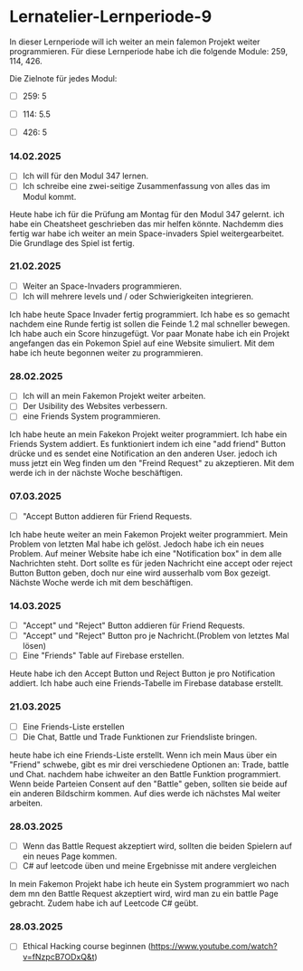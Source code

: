 # Lernatelier-Lernperiode-9

In dieser Lernperiode will ich weiter an mein falemon Projekt weiter programmieren. 
Für diese Lernperiode habe ich die folgende Module: 259, 114, 426.

Die Zielnote für jedes Modul:

- [ ] 259: 5
- [ ] 114: 5.5
- [ ] 426: 5



### 14.02.2025
- [ ] Ich will für den Modul 347 lernen.
- [ ] Ich schreibe eine zwei-seitige Zusammenfassung von alles das im Modul kommt.

Heute habe ich für die Prüfung am Montag für den Modul 347 gelernt. ich habe ein Cheatsheet geschrieben das mir helfen könnte. Nachdemm dies fertig war habe ich weiter an mein Space-invaders Spiel weitergearbeitet. Die Grundlage des Spiel ist fertig.

### 21.02.2025
- [ ] Weiter an Space-Invaders programmieren.
- [ ] Ich will mehrere levels und / oder Schwierigkeiten integrieren.

Ich habe heute Space Invader fertig programmiert. Ich habe es so gemacht nachdem eine Runde fertig ist sollen die Feinde 1.2 mal schneller bewegen. Ich habe auch ein Score hinzugefügt. Vor paar Monate habe ich ein Projekt angefangen das ein Pokemon Spiel auf eine Website simuliert. Mit dem habe ich heute begonnen weiter zu programmieren.

### 28.02.2025
- [ ] Ich will an mein Fakemon Projekt weiter arbeiten.
- [ ] Der Usibility des Websites verbessern.
- [ ] eine Friends System programmieren.

Ich habe heute an mein Fakekon Projekt weiter programmiert. Ich habe ein Friends System addiert. Es funktioniert indem ich eine "add friend" Button drücke und es sendet eine Notification an den anderen User. jedoch ich muss jetzt ein Weg finden um den "Freind Request" zu akzeptieren. Mit dem werde ich in der nächste Woche beschäftigen.


### 07.03.2025
- [ ] "Accept Button addieren für Friend Requests.

Ich habe heute weiter an mein Fakemon Projekt weiter programmiert. Mein Problem von letzten Mal habe ich gelöst. Jedoch habe ich ein neues Problem. Auf meiner Website habe ich eine "Notification box" in dem alle Nachrichten steht. Dort sollte es für jeden Nachricht eine accept oder reject Button Button geben, doch nur eine wird ausserhalb vom Box gezeigt. Nächste Woche werde ich mit dem beschäftigen.

### 14.03.2025
- [ ] "Accept" und "Reject" Button addieren für Friend Requests.
- [ ] "Accept" und "Reject" Button pro je Nachricht.(Problem von letztes Mal lösen)
- [ ] Eine "Friends" Table auf Firebase erstellen.

Heute habe ich den Accept Button und Reject Button je pro Notification addiert. Ich habe auch eine Friends-Tabelle im Firebase database erstellt.

### 21.03.2025
- [ ] Eine Friends-Liste erstellen
- [ ] Die Chat, Battle und Trade Funktionen zur Friendsliste bringen.
      
heute habe ich eine Friends-Liste erstellt. Wenn ich mein Maus über ein "Friend" schwebe, gibt es mir drei verschiedene Optionen an: Trade, battle und Chat. nachdem habe ichweiter an den Battle Funktion programmiert. Wenn beide Parteien Consent auf den "Battle" geben, sollten sie beide auf ein anderen Bildschirm kommen. Auf dies werde ich nächstes Mal weiter arbeiten.

### 28.03.2025

- [ ] Wenn das Battle Request akzeptiert wird, sollten die beiden Spielern auf ein neues Page kommen.
- [ ] C# auf leetcode üben und meine Ergebnisse mit andere vergleichen

In mein Fakemon Projekt habe ich heute ein System programmiert wo nach dem mn den Battle Request akzeptiert wird, wird man zu ein battle Page gebracht. Zudem habe ich auf Leetcode C# geübt.

### 28.03.2025

- [ ] Ethical Hacking course beginnen (https://www.youtube.com/watch?v=fNzpcB7ODxQ&t)


